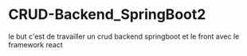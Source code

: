 # CRUD-Backend_SpringBoot2
le but c'est de travailler un crud backend springboot et le front avec le framework react
